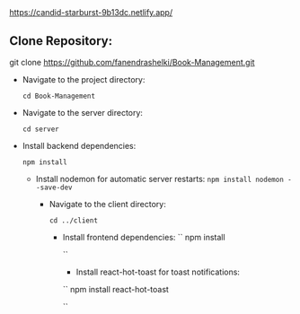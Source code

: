 ##
https://candid-starburst-9b13dc.netlify.app/

## Clone Repository:
git clone https://github.com/fanendrashelki/Book-Management.git

- Navigate to the project directory:

  ``
  cd Book-Management
  ``
- Navigate to the server directory:
  
  ``
  cd server
  ``
- Install backend dependencies:
  
  ``
  npm install
  ``

  - Install nodemon for automatic server restarts:
    ``
    npm install nodemon --save-dev
    ``
    - Navigate to the client directory:

      ``
      cd ../client
      ``

      - Install frontend dependencies:
        ``
        npm install

        ``
        - Install react-hot-toast for toast notifications:
       
        ``
        npm install react-hot-toast

        ``



